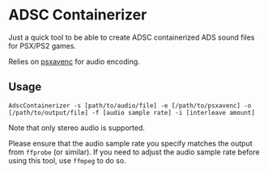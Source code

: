 # ADSC Containerizer

Just a quick tool to be able to create ADSC containerized ADS sound files for PSX/PS2 games.

Relies on [psxavenc](https://github.com/WonderfulToolchain/psxavenc) for audio encoding.

## Usage
```
AdscContainerizer -s [path/to/audio/file] -e [/path/to/psxavenc] -o [/path/to/output/file] -f [audio sample rate] -i [interleave amount]
```

Note that only stereo audio is supported.

Please ensure that the audio sample rate you specify matches the output from `ffprobe` (or similar). If you need to adjust the audio sample rate before using this tool, use `ffmpeg` to do so.